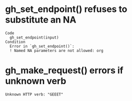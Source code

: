 # gh_set_endpoint() refuses to substitute an NA

    Code
      gh_set_endpoint(input)
    Condition
      Error in `gh_set_endpoint()`:
      ! Named NA parameters are not allowed: org

# gh_make_request() errors if unknown verb

    Unknown HTTP verb: "GEEET"

